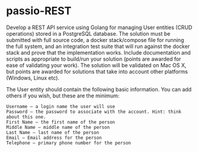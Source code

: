 # passio-REST

Develop a REST API service using Golang for managing User entities (CRUD operations) stored in a PostgreSQL database.  The solution must be submitted with full source code, a docker stack/compose file for running the full system, and an integration test suite that will run against the docker stack and prove that the implementation works.  Include documentation and scripts as appropriate to build/run your solution (points are awarded for ease of validating your work).  The solution will be validated on Mac OS X, but points are awarded for solutions that take into account other platforms (Windows, Linux etc).

The User entity should contain the following basic information.  You can add others if you wish, but these are the minimum:

    Username – a login name the user will use
    Password – the password to associate with the account. Hint: think about this one.
    First Name – the first name of the person
    Middle Name – middle name of the person
    Last Name – last name of the person
    Email – Email address for the person
    Telephone – primary phone number for the person


